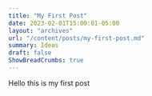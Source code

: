 ```yaml
---
title: "My First Post"
date: 2023-02-01T15:00:01-05:00
layout: "archives"
url: "/content/posts/my-first-post.md"
summary: Ideas
draft: false
ShowBreadCrumbs: true
---
```


Hello this is my first post